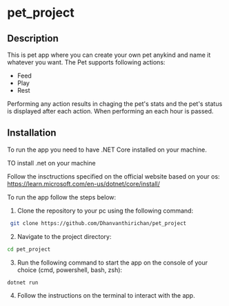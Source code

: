 # pet_project

## Description
This is pet app where you can  create your own pet anykind and name it whatever you want. 
The Pet supports following actions:
- Feed
- Play
- Rest

Performing any action results in chaging the pet's stats and the pet's status is displayed after each action.
When performing an each hour is passed.

## Installation
To run the app you need to have .NET Core installed on your machine.

TO install .net on your machine  

Follow the insctructions specified on the official website based on your os:
 <https://learn.microsoft.com/en-us/dotnet/core/install/>


To run the app follow the steps below:
1. Clone the repository to your pc using the following command:
```bash
 git clone https://github.com/Dhanvanthirichan/pet_project
 ```
2. Navigate to the project directory:
```bash
cd pet_project
```
3. Run the following command to start the app on the console of your choice (cmd, powershell, bash, zsh):
```bash
dotnet run
``` 
4. Follow the instructions on the terminal to interact with the app.
